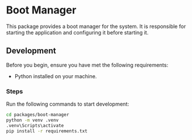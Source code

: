 # Boot Manager

This package provides a boot manager for the system. It is responsible for starting the application and configuring it before starting it.

## Development

Before you begin, ensure you have met the following requirements:

- Python installed on your machine.

### Steps

Run the following commands to start development:

```sh
cd packages/boot-manager
python -m venv .venv
.venv\Scripts\activate
pip install -r requirements.txt
```

